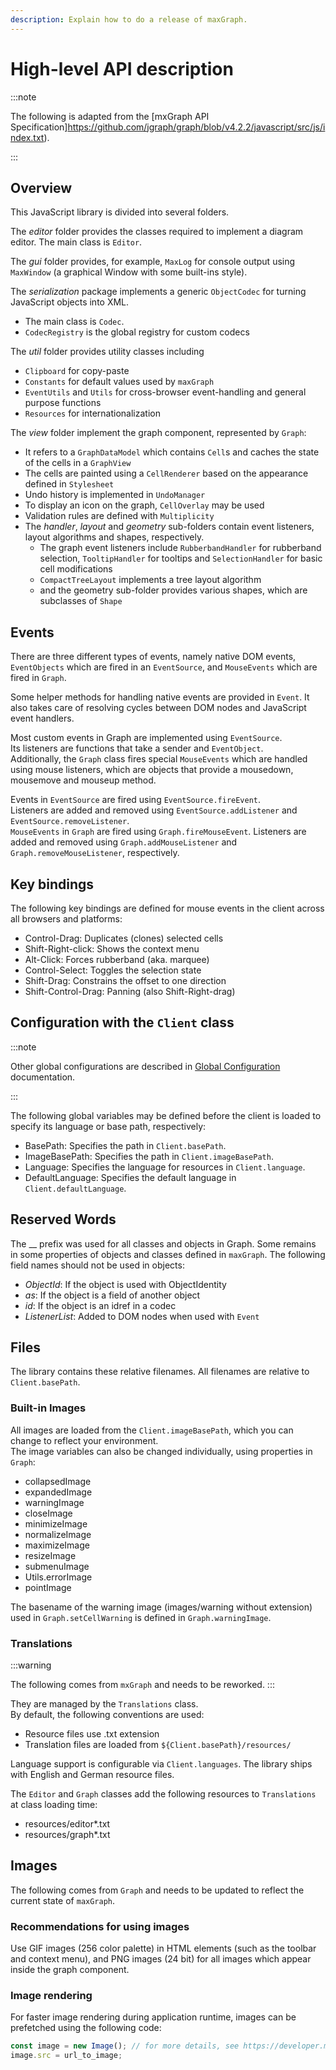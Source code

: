 ```yaml
---
description: Explain how to do a release of maxGraph.
---
```


# High-level API description

:::note

The following is adapted from the [mxGraph API Specification]https://github.com/jgraph/graph/blob/v4.2.2/javascript/src/js/index.txt).

:::

## Overview

This JavaScript library is divided into several folders.

The *editor* folder provides the classes required to implement a diagram editor.
The main class is `Editor`.

The *gui* folder provides, for example, `MaxLog` for console output using `MaxWindow` (a graphical Window with some built-ins style).

The *serialization* package implements a generic `ObjectCodec` for turning JavaScript objects into XML.
- The main class is `Codec`.
- `CodecRegistry` is the global registry for custom codecs

The *util* folder provides utility classes including
- `Clipboard` for copy-paste
- `Constants` for default values used by `maxGraph`
- `EventUtils` and `Utils` for cross-browser event-handling and general purpose functions
- `Resources` for internationalization

The *view* folder implement the graph component, represented by `Graph`:
- It refers to a `GraphDataModel` which contains `Cell`s and caches the state of the cells in a `GraphView`
- The cells are painted using a `CellRenderer` based on the appearance defined in `Stylesheet`
- Undo history is implemented in `UndoManager`
- To display an icon on the graph, `CellOverlay` may be used
- Validation rules are defined with `Multiplicity`
- The *handler*, *layout* and *geometry* sub-folders contain event listeners, layout algorithms and shapes, respectively.
  - The graph event listeners include `RubberbandHandler` for rubberband selection, `TooltipHandler` for tooltips and `SelectionHandler` for  basic cell modifications
  - `CompactTreeLayout` implements a tree layout algorithm
  -  and the geometry sub-folder provides various shapes, which are subclasses of `Shape`


## Events

There are three different types of events, namely native DOM events, `EventObjects` which are fired in an `EventSource`, and `MouseEvents` which are fired in `Graph`.

Some helper methods for handling native events are provided in `Event`.
It  also takes care of resolving cycles between DOM nodes and JavaScript event handlers.

Most custom events in Graph are implemented using `EventSource`. \
Its listeners are functions that take a sender and `EventObject`. \
Additionally, the `Graph` class fires special `MouseEvents` which are handled using mouse listeners, which are objects that provide a mousedown, mousemove and mouseup method.

Events in `EventSource` are fired using `EventSource.fireEvent`. \
Listeners are added and removed using `EventSource.addListener` and `EventSource.removeListener`. \
`MouseEvents` in `Graph` are fired using `Graph.fireMouseEvent`. Listeners are added and removed using `Graph.addMouseListener` and `Graph.removeMouseListener`, respectively.


## Key bindings

The following key bindings are defined for mouse events in the client across all browsers and platforms:
- Control-Drag: Duplicates (clones) selected cells
- Shift-Right-click: Shows the context menu
- Alt-Click: Forces rubberband (aka. marquee)
- Control-Select: Toggles the selection state
- Shift-Drag: Constrains the offset to one direction
- Shift-Control-Drag: Panning (also Shift-Right-drag)


## Configuration with the `Client` class

:::note

Other global configurations are described in [Global Configuration](../usage/global-configuration.md) documentation.

:::

The following global variables may be defined before the client is loaded to specify its language or base path, respectively:
- BasePath: Specifies the path in `Client.basePath`.
- ImageBasePath: Specifies the path in `Client.imageBasePath`.
- Language: Specifies the language for resources in `Client.language`.
- DefaultLanguage: Specifies the default language in `Client.defaultLanguage`.


## Reserved Words

The __ prefix was used for all classes and objects in Graph. Some remains in some properties of objects and classes defined in `maxGraph`.
The following field names should not be used in objects:
- *ObjectId*: If the object is used with ObjectIdentity
- *as*: If the object is a field of another object
- *id*: If the object is an idref in a codec
- *ListenerList*: Added to DOM nodes when used with `Event`


## Files

The library contains these relative filenames. All filenames are relative to `Client.basePath`.

### Built-in Images

All images are loaded from the `Client.imageBasePath`, which you can change to reflect your environment. \
The image variables can also be changed individually, using properties in `Graph`:
- collapsedImage
- expandedImage
- warningImage
- closeImage
- minimizeImage
- normalizeImage
- maximizeImage
- resizeImage
- submenuImage
- Utils.errorImage
- pointImage

The basename of the warning image (images/warning without extension) used in `Graph.setCellWarning` is defined in `Graph.warningImage`.


### Translations

:::warning

The following comes from `mxGraph` and needs to be reworked.
:::

They are managed by the `Translations` class. \
By default, the following conventions are used:
- Resource files use .txt extension
- Translation files are loaded from `${Client.basePath}/resources/`

Language support is configurable via `Client.languages`. The library ships with English and German resource files.

The `Editor` and `Graph` classes add the following resources to `Translations` at class loading time:
- resources/editor*.txt
- resources/graph*.txt


## Images

The following comes from `Graph` and needs to be updated to reflect the current state of `maxGraph`.

### Recommendations for using images

Use GIF images (256 color palette) in HTML elements (such as the toolbar and context menu),
and PNG images (24 bit) for all images which appear inside the graph component.

### Image rendering

For faster image rendering during application runtime, images can be prefetched using the following code:

```javascript
const image = new Image(); // for more details, see https://developer.mozilla.org/en-US/docs/Web/API/HTMLImageElement/Image
image.src = url_to_image;
```
